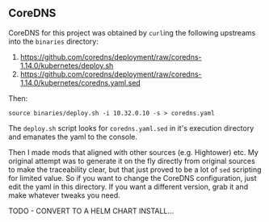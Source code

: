 ## CoreDNS

CoreDNS for this project was obtained by `curl`ing the following upstreams into the `binaries` directory:

1. https://github.com/coredns/deployment/raw/coredns-1.14.0/kubernetes/deploy.sh
2. https://github.com/coredns/deployment/raw/coredns-1.14.0/kubernetes/coredns.yaml.sed

Then:

```shell
source binaries/deploy.sh -i 10.32.0.10 -s > coredns.yaml
```

The `deploy.sh` script looks for `coredns.yaml.sed` in it's execution directory and emanates the yaml to the console.

Then I made mods that aligned with other sources (e.g. Hightower) etc. My original attempt was to generate it on the fly directly from original sources to make the traceability clear, but that just proved to be a lot of `sed` scripting for limited value. So if you want to change the CoreDNS configuration, just edit the yaml in this directory. If you want a different version, grab it and make whatever tweaks you need.

TODO - CONVERT TO A HELM CHART INSTALL...